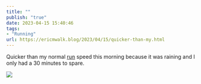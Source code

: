 ```yaml
---
title: ""
publish: "true"
date: 2023-04-15 15:40:46
tags:
- "Running"
url: https://ericmwalk.blog/2023/04/15/quicker-than-my.html
---
```

Quicker than my normal [run](http://www.strava.com/activities/8894530597) speed this morning because it was raining and I only had a 30 minutes to spare.

![](https://ericmwalk.blog/uploads/2023/0694faa8bf.jpg)